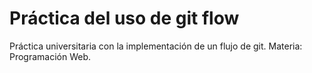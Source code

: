 # Práctica del uso de git flow
Práctica universitaria con la implementación de un flujo de git.
Materia: Programación Web.
